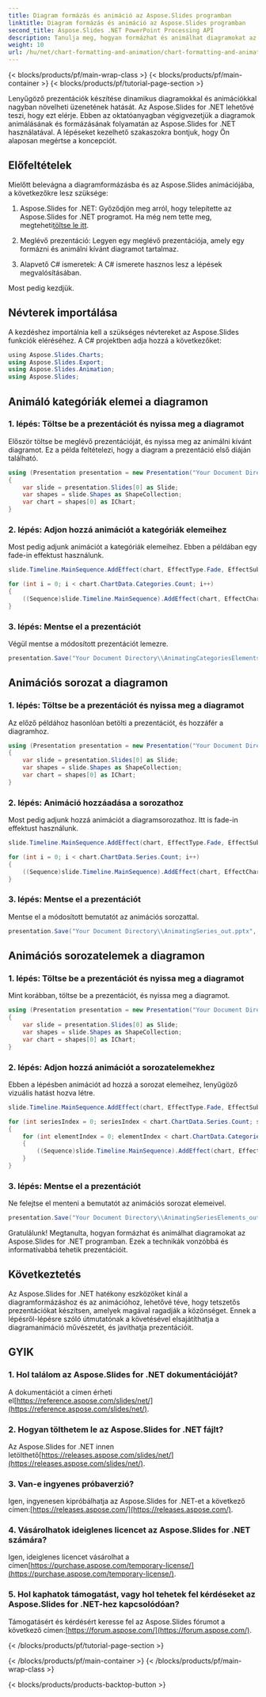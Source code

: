```yaml
---
title: Diagram formázás és animáció az Aspose.Slides programban
linktitle: Diagram formázás és animáció az Aspose.Slides programban
second_title: Aspose.Slides .NET PowerPoint Processing API
description: Tanulja meg, hogyan formázhat és animálhat diagramokat az Aspose.Slides for .NET-ben, és lenyűgöző látványvilággal javíthatja prezentációit.
weight: 10
url: /hu/net/chart-formatting-and-animation/chart-formatting-and-animation/
---
```


{< blocks/products/pf/main-wrap-class >}
{< blocks/products/pf/main-container >}
{< blocks/products/pf/tutorial-page-section >}


Lenyűgöző prezentációk készítése dinamikus diagramokkal és animációkkal nagyban növelheti üzenetének hatását. Az Aspose.Slides for .NET lehetővé teszi, hogy ezt elérje. Ebben az oktatóanyagban végigvezetjük a diagramok animálásának és formázásának folyamatán az Aspose.Slides for .NET használatával. A lépéseket kezelhető szakaszokra bontjuk, hogy Ön alaposan megértse a koncepciót.

## Előfeltételek

Mielőtt belevágna a diagramformázásba és az Aspose.Slides animációjába, a következőkre lesz szüksége:

1.  Aspose.Slides for .NET: Győződjön meg arról, hogy telepítette az Aspose.Slides for .NET programot. Ha még nem tette meg, megteheti[töltse le itt](https://releases.aspose.com/slides/net/).

2. Meglévő prezentáció: Legyen egy meglévő prezentációja, amely egy formázni és animálni kívánt diagramot tartalmaz.

3. Alapvető C# ismeretek: A C# ismerete hasznos lesz a lépések megvalósításában.

Most pedig kezdjük.

## Névterek importálása

A kezdéshez importálnia kell a szükséges névtereket az Aspose.Slides funkciók eléréséhez. A C# projektben adja hozzá a következőket:

```csharp
﻿using Aspose.Slides.Charts;
using Aspose.Slides.Export;
using Aspose.Slides.Animation;
using Aspose.Slides;
```

## Animáló kategóriák elemei a diagramon

### 1. lépés: Töltse be a prezentációt és nyissa meg a diagramot

Először töltse be meglévő prezentációját, és nyissa meg az animálni kívánt diagramot. Ez a példa feltételezi, hogy a diagram a prezentáció első diáján található.

```csharp
using (Presentation presentation = new Presentation("Your Document Directory\\ExistingChart.pptx"))
{
    var slide = presentation.Slides[0] as Slide;
    var shapes = slide.Shapes as ShapeCollection;
    var chart = shapes[0] as IChart;
}
```

### 2. lépés: Adjon hozzá animációt a kategóriák elemeihez

Most pedig adjunk animációt a kategóriák elemeihez. Ebben a példában egy fade-in effektust használunk.

```csharp
slide.Timeline.MainSequence.AddEffect(chart, EffectType.Fade, EffectSubtype.None, EffectTriggerType.AfterPrevious);

for (int i = 0; i < chart.ChartData.Categories.Count; i++)
{
    ((Sequence)slide.Timeline.MainSequence).AddEffect(chart, EffectChartMinorGroupingType.ByElementInCategory, 0, i, EffectType.Appear, EffectSubtype.None, EffectTriggerType.AfterPrevious);
}
```

### 3. lépés: Mentse el a prezentációt

Végül mentse a módosított prezentációt lemezre.

```csharp
presentation.Save("Your Document Directory\\AnimatingCategoriesElements_out.pptx", SaveFormat.Pptx);
```

## Animációs sorozat a diagramon

### 1. lépés: Töltse be a prezentációt és nyissa meg a diagramot

Az előző példához hasonlóan betölti a prezentációt, és hozzáfér a diagramhoz.

```csharp
using (Presentation presentation = new Presentation("Your Document Directory\\ExistingChart.pptx"))
{
    var slide = presentation.Slides[0] as Slide;
    var shapes = slide.Shapes as ShapeCollection;
    var chart = shapes[0] as IChart;
}
```

### 2. lépés: Animáció hozzáadása a sorozathoz

Most pedig adjunk hozzá animációt a diagramsorozathoz. Itt is fade-in effektust használunk.

```csharp
slide.Timeline.MainSequence.AddEffect(chart, EffectType.Fade, EffectSubtype.None, EffectTriggerType.AfterPrevious);

for (int i = 0; i < chart.ChartData.Series.Count; i++)
{
    ((Sequence)slide.Timeline.MainSequence).AddEffect(chart, EffectChartMajorGroupingType.BySeries, i, EffectType.Appear, EffectSubtype.None, EffectTriggerType.AfterPrevious);
}
```

### 3. lépés: Mentse el a prezentációt

Mentse el a módosított bemutatót az animációs sorozattal.

```csharp
presentation.Save("Your Document Directory\\AnimatingSeries_out.pptx", SaveFormat.Pptx);
```

## Animációs sorozatelemek a diagramon

### 1. lépés: Töltse be a prezentációt és nyissa meg a diagramot

Mint korábban, töltse be a prezentációt, és nyissa meg a diagramot.

```csharp
using (Presentation presentation = new Presentation("Your Document Directory\\ExistingChart.pptx"))
{
    var slide = presentation.Slides[0] as Slide;
    var shapes = slide.Shapes as ShapeCollection;
    var chart = shapes[0] as IChart;
}
```

### 2. lépés: Adjon hozzá animációt a sorozatelemekhez

Ebben a lépésben animációt ad hozzá a sorozat elemeihez, lenyűgöző vizuális hatást hozva létre.

```csharp
slide.Timeline.MainSequence.AddEffect(chart, EffectType.Fade, EffectSubtype.None, EffectTriggerType.AfterPrevious);

for (int seriesIndex = 0; seriesIndex < chart.ChartData.Series.Count; seriesIndex++)
{
    for (int elementIndex = 0; elementIndex < chart.ChartData.Categories.Count; elementIndex++)
    {
        ((Sequence)slide.Timeline.MainSequence).AddEffect(chart, EffectChartMinorGroupingType.ByElementInSeries, seriesIndex, elementIndex, EffectType.Appear, EffectSubtype.None, EffectTriggerType.AfterPrevious);
    }
}
```

### 3. lépés: Mentse el a prezentációt

Ne felejtse el menteni a bemutatót az animációs sorozat elemeivel.

```csharp
presentation.Save("Your Document Directory\\AnimatingSeriesElements_out.pptx", SaveFormat.Pptx);
```

Gratulálunk! Megtanulta, hogyan formázhat és animálhat diagramokat az Aspose.Slides for .NET programban. Ezek a technikák vonzóbbá és informatívabbá tehetik prezentációit.

## Következtetés

Az Aspose.Slides for .NET hatékony eszközöket kínál a diagramformázáshoz és az animációhoz, lehetővé téve, hogy tetszetős prezentációkat készítsen, amelyek magával ragadják a közönséget. Ennek a lépésről-lépésre szóló útmutatónak a követésével elsajátíthatja a diagramanimáció művészetét, és javíthatja prezentációit.

## GYIK

### 1. Hol találom az Aspose.Slides for .NET dokumentációját?

 A dokumentációt a címen érheti el[https://reference.aspose.com/slides/net/](https://reference.aspose.com/slides/net/).

### 2. Hogyan tölthetem le az Aspose.Slides for .NET fájlt?

 Az Aspose.Slides for .NET innen letölthető[https://releases.aspose.com/slides/net/](https://releases.aspose.com/slides/net/).

### 3. Van-e ingyenes próbaverzió?

 Igen, ingyenesen kipróbálhatja az Aspose.Slides for .NET-et a következő címen:[https://releases.aspose.com/](https://releases.aspose.com/).

### 4. Vásárolhatok ideiglenes licencet az Aspose.Slides for .NET számára?

 Igen, ideiglenes licencet vásárolhat a címen[https://purchase.aspose.com/temporary-license/](https://purchase.aspose.com/temporary-license/).

### 5. Hol kaphatok támogatást, vagy hol tehetek fel kérdéseket az Aspose.Slides for .NET-hez kapcsolódóan?

 Támogatásért és kérdésért keresse fel az Aspose.Slides fórumot a következő címen:[https://forum.aspose.com/](https://forum.aspose.com/).


{< /blocks/products/pf/tutorial-page-section >}

{< /blocks/products/pf/main-container >}
{< /blocks/products/pf/main-wrap-class >}

{< blocks/products/products-backtop-button >}
